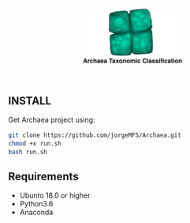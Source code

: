 <p align="center">
<img src="img/archaea.png" alt="Panther" width="200" border="0" /></p>
<br>
<p align="center">
</p>

## INSTALL
Get Archaea project using:
```bash
git clone https://github.com/jorgeMFS/Archaea.git
chmod +x run.sh
bash run.sh 
```


## Requirements
- Ubunto 18.0 or higher
- Python3.6
- Anaconda